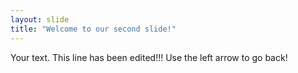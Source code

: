 ```yaml
---
layout: slide
title: "Welcome to our second slide!"
---
```

Your text. This line has been edited!!!
Use the left arrow to go back!
